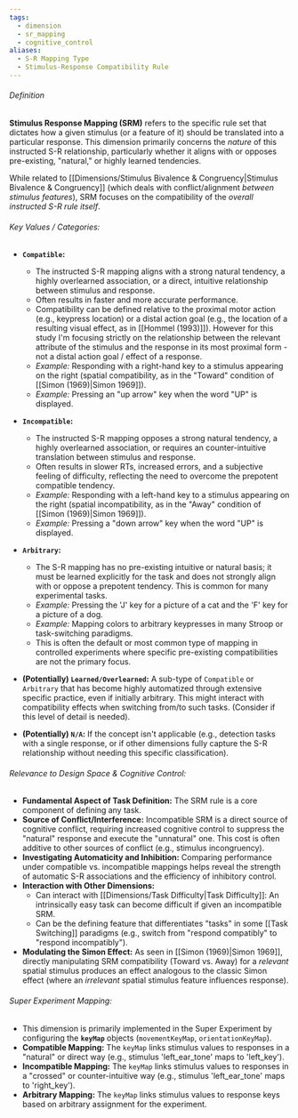 ```yaml
---
tags:
  - dimension
  - sr_mapping
  - cognitive_control
aliases:
  - S-R Mapping Type
  - Stimulus-Response Compatibility Rule
---
```

###### Definition
**Stimulus Response Mapping (SRM)** refers to the specific rule set that dictates how a given stimulus (or a feature of it) should be translated into a particular response. This dimension primarily concerns the *nature* of this instructed S-R relationship, particularly whether it aligns with or opposes pre-existing, "natural," or highly learned tendencies.

While related to [[Dimensions/Stimulus Bivalence & Congruency|Stimulus Bivalence & Congruency]] (which deals with conflict/alignment *between stimulus features*), SRM focuses on the compatibility of the *overall instructed S-R rule itself*.

###### Key Values / Categories:

*   **`Compatible`:**
    *  The instructed S-R mapping aligns with a strong natural tendency, a highly overlearned association, or a direct, intuitive relationship between stimulus and response.
    *  Often results in faster and more accurate performance.
    * Compatibility can be defined relative to the proximal motor action (e.g., keypress location) or a distal action goal (e.g., the location of a resulting visual effect, as in [[Hommel (1993)]]). However for this study I'm focusing strictly on the relationship between the relevant attribute of the stimulus and the response in its most proximal form - not a distal action goal / effect of a response.
    *   *Example:* Responding with a right-hand key to a stimulus appearing on the right (spatial compatibility, as in the "Toward" condition of [[Simon (1969)|Simon 1969]]).
    *   *Example:* Pressing an "up arrow" key when the word "UP" is displayed.

*   **`Incompatible`:**
    *   The instructed S-R mapping opposes a strong natural tendency, a highly overlearned association, or requires an counter-intuitive translation between stimulus and response.
    *   Often results in slower RTs, increased errors, and a subjective feeling of difficulty, reflecting the need to overcome the prepotent compatible tendency.
    *   *Example:* Responding with a left-hand key to a stimulus appearing on the right (spatial incompatibility, as in the "Away" condition of [[Simon (1969)|Simon 1969]]).
    *   *Example:* Pressing a "down arrow" key when the word "UP" is displayed.

*   **`Arbitrary`:**
    *   The S-R mapping has no pre-existing intuitive or natural basis; it must be learned explicitly for the task and does not strongly align with or oppose a prepotent tendency. This is common for many experimental tasks.
    *   *Example:* Pressing the 'J' key for a picture of a cat and the 'F' key for a picture of a dog.
    *   *Example:* Mapping colors to arbitrary keypresses in many Stroop or task-switching paradigms.
    *   This is often the default or most common type of mapping in controlled experiments where specific pre-existing compatibilities are not the primary focus.

*   **(Potentially) `Learned/Overlearned`:** A sub-type of `Compatible` or `Arbitrary` that has become highly automatized through extensive specific practice, even if initially arbitrary. This might interact with compatibility effects when switching from/to such tasks. (Consider if this level of detail is needed).

*   **(Potentially) `N/A`:** If the concept isn't applicable (e.g., detection tasks with a single response, or if other dimensions fully capture the S-R relationship without needing this specific classification).

###### Relevance to Design Space & Cognitive Control:

*   **Fundamental Aspect of Task Definition:** The SRM rule is a core component of defining any task.
*   **Source of Conflict/Interference:** Incompatible SRM is a direct source of cognitive conflict, requiring increased cognitive control to suppress the "natural" response and execute the "unnatural" one. This cost is often additive to other sources of conflict (e.g., stimulus incongruency).
*   **Investigating Automaticity and Inhibition:** Comparing performance under compatible vs. incompatible mappings helps reveal the strength of automatic S-R associations and the efficiency of inhibitory control.
*   **Interaction with Other Dimensions:**
    *   Can interact with [[Dimensions/Task Difficulty|Task Difficulty]]: An intrinsically easy task can become difficult if given an incompatible SRM.
    *   Can be the defining feature that differentiates "tasks" in some [[Task Switching]] paradigms (e.g., switch from "respond compatibly" to "respond incompatibly").
*   **Modulating the Simon Effect:** As seen in [[Simon (1969)|Simon 1969]], directly manipulating SRM compatibility (Toward vs. Away) for a *relevant* spatial stimulus produces an effect analogous to the classic Simon effect (where an *irrelevant* spatial stimulus feature influences response).

###### Super Experiment Mapping:

*   This dimension is primarily implemented in the Super Experiment by configuring the **`keyMap`** objects (`movementKeyMap`, `orientationKeyMap`).
*   **Compatible Mapping:** The `keyMap` links stimulus values to responses in a "natural" or direct way (e.g., stimulus 'left_ear_tone' maps to 'left_key').
*   **Incompatible Mapping:** The `keyMap` links stimulus values to responses in a "crossed" or counter-intuitive way (e.g., stimulus 'left_ear_tone' maps to 'right_key').
*   **Arbitrary Mapping:** The `keyMap` links stimulus values to response keys based on arbitrary assignment for the experiment.
